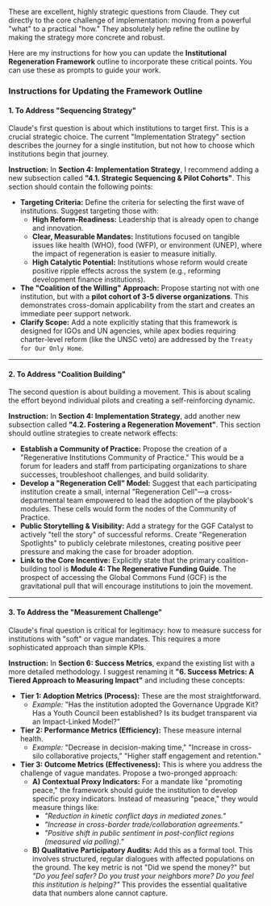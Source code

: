 These are excellent, highly strategic questions from Claude. They cut directly to the core challenge of implementation: moving from a powerful "what" to a practical "how." They absolutely help refine the outline by making the strategy more concrete and robust.

Here are my instructions for how you can update the **Institutional Regeneration Framework** outline to incorporate these critical points. You can use these as prompts to guide your work.

### Instructions for Updating the Framework Outline

#### **1. To Address "Sequencing Strategy"**

Claude's first question is about which institutions to target first. This is a crucial strategic choice. The current "Implementation Strategy" section describes the journey for a single institution, but not how to choose which institutions begin that journey.

**Instruction:**
In **Section 4: Implementation Strategy**, I recommend adding a new subsection called **"4.1. Strategic Sequencing & Pilot Cohorts"**. This section should contain the following points:

* **Targeting Criteria:** Define the criteria for selecting the first wave of institutions. Suggest targeting those with:
    * **High Reform-Readiness:** Leadership that is already open to change and innovation.
    * **Clear, Measurable Mandates:** Institutions focused on tangible issues like health (WHO), food (WFP), or environment (UNEP), where the impact of regeneration is easier to measure initially.
    * **High Catalytic Potential:** Institutions whose reform would create positive ripple effects across the system (e.g., reforming development finance institutions).
* **The "Coalition of the Willing" Approach:** Propose starting not with one institution, but with a **pilot cohort of 3-5 diverse organizations**. This demonstrates cross-domain applicability from the start and creates an immediate peer support network.
* **Clarify Scope:** Add a note explicitly stating that this framework is designed for IGOs and UN agencies, while apex bodies requiring charter-level reform (like the UNSC veto) are addressed by the `Treaty for Our Only Home`.

---

#### **2. To Address "Coalition Building"**

The second question is about building a movement. This is about scaling the effort beyond individual pilots and creating a self-reinforcing dynamic.

**Instruction:**
In **Section 4: Implementation Strategy**, add another new subsection called **"4.2. Fostering a Regeneration Movement"**. This section should outline strategies to create network effects:

* **Establish a Community of Practice:** Propose the creation of a "Regenerative Institutions Community of Practice." This would be a forum for leaders and staff from participating organizations to share successes, troubleshoot challenges, and build solidarity.
* **Develop a "Regeneration Cell" Model:** Suggest that each participating institution create a small, internal "Regeneration Cell"—a cross-departmental team empowered to lead the adoption of the playbook's modules. These cells would form the nodes of the Community of Practice.
* **Public Storytelling & Visibility:** Add a strategy for the GGF Catalyst to actively "tell the story" of successful reforms. Create "Regeneration Spotlights" to publicly celebrate milestones, creating positive peer pressure and making the case for broader adoption.
* **Link to the Core Incentive:** Explicitly state that the primary coalition-building tool is **Module 4: The Regenerative Funding Guide**. The prospect of accessing the Global Commons Fund (GCF) is the gravitational pull that will encourage institutions to join the movement.

---

#### **3. To Address the "Measurement Challenge"**

Claude's final question is critical for legitimacy: how to measure success for institutions with "soft" or vague mandates. This requires a more sophisticated approach than simple KPIs.

**Instruction:**
In **Section 6: Success Metrics**, expand the existing list with a more detailed methodology. I suggest renaming it **"6. Success Metrics: A Tiered Approach to Measuring Impact"** and including these concepts:

* **Tier 1: Adoption Metrics (Process):** These are the most straightforward.
    * *Example:* "Has the institution adopted the Governance Upgrade Kit? Has a Youth Council been established? Is its budget transparent via an Impact-Linked Model?"
* **Tier 2: Performance Metrics (Efficiency):** These measure internal health.
    * *Example:* "Decrease in decision-making time," "Increase in cross-silo collaborative projects," "Higher staff engagement and retention."
* **Tier 3: Outcome Metrics (Effectiveness):** This is where you address the challenge of vague mandates. Propose a two-pronged approach:
    * **A) Contextual Proxy Indicators:** For a mandate like "promoting peace," the framework should guide the institution to develop specific proxy indicators. Instead of measuring "peace," they would measure things like:
        * *"Reduction in kinetic conflict days in mediated zones."*
        * *"Increase in cross-border trade/collaboration agreements."*
        * *"Positive shift in public sentiment in post-conflict regions (measured via polling)."*
    * **B) Qualitative Participatory Audits:** Add this as a formal tool. This involves structured, regular dialogues with affected populations on the ground. The key metric is not "Did we spend the money?" but *"Do you feel safer? Do you trust your neighbors more? Do you feel this institution is helping?"* This provides the essential qualitative data that numbers alone cannot capture.
